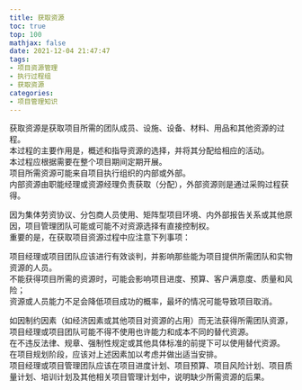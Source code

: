 ```yaml
---
title: 获取资源
toc: true
top: 100
mathjax: false
date: 2021-12-04 21:47:47
tags:
- 项目资源管理
- 执行过程组
- 获取资源
categories:
- 项目管理知识
---
```

获取资源是获取项目所需的团队成员、设施、设备、材料、用品和其他资源的过程。  
本过程的主要作用是，概述和指导资源的选择，并将其分配给相应的活动。  
本过程应根据需要在整个项目期间定期开展。  
项目所需资源可能来自项目执行组织的内部或外部。  
内部资源由职能经理或资源经理负责获取（分配），外部资源则是通过采购过程获得。  

因为集体劳资协议、分包商人员使用、矩阵型项目环境、内外部报告关系或其他原因，项目管理团队可能或可能不对资源选择有直接控制权。  
重要的是，在获取项目资源过程中应注意下列事项：

项目经理或项目团队应该进行有效谈判，并影响那些能为项目提供所需团队和实物资源的人员。  
不能获得项目所需的资源时，可能会影响项目进度、预算、客户满意度、质量和风险；  
资源或人员能力不足会降低项目成功的概率，最坏的情况可能导致项目取消。  

如因制约因素（如经济因素或其他项目对资源的占用）而无法获得所需团队资源，项目经理或项目团队可能不得不使用也许能力和成本不同的替代资源。  
在不违反法律、规章、强制性规定或其他具体标准的前提下可以使用替代资源。  
在项目规划阶段，应该对上述因素加以考虑并做出适当安排。  
项目经理或项目管理团队应该在项目进度计划、项目预算、项目风险计划、项目质量计划、培训计划及其他相关项目管理计划中，说明缺少所需资源的后果。
